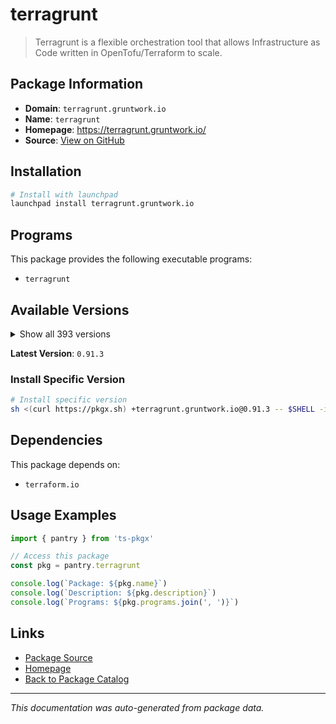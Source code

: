 # terragrunt

> Terragrunt is a flexible orchestration tool that allows Infrastructure as Code written in OpenTofu/Terraform to scale.

## Package Information

- **Domain**: `terragrunt.gruntwork.io`
- **Name**: `terragrunt`
- **Homepage**: https://terragrunt.gruntwork.io/
- **Source**: [View on GitHub](https://github.com/pkgxdev/pantry/tree/main/projects/terragrunt.gruntwork.io/package.yml)

## Installation

```bash
# Install with launchpad
launchpad install terragrunt.gruntwork.io
```

## Programs

This package provides the following executable programs:

- `terragrunt`

## Available Versions

<details>
<summary>Show all 393 versions</summary>

- `0.91.3`, `0.91.2`, `0.91.1`, `0.91.0`, `0.90.2`
- `0.90.1`, `0.90.0`, `0.89.4`, `0.89.3`, `0.89.2`
- `0.89.1`, `0.89.0`, `0.88.1`, `0.88.0`, `0.87.7`
- `0.87.6`, `0.87.5`, `0.87.4`, `0.87.3`, `0.87.2`
- `0.87.1`, `0.87.0`, `0.86.3`, `0.86.2`, `0.86.1`
- `0.86.0`, `0.85.1`, `0.85.0`, `0.84.1`, `0.84.0`
- `0.83.2`, `0.83.1`, `0.83.0`, `0.82.4`, `0.82.3`
- `0.82.2`, `0.82.1`, `0.82.0`, `0.81.10`, `0.81.9`
- `0.81.8`, `0.81.7`, `0.81.6`, `0.81.5`, `0.81.4`
- `0.81.3`, `0.81.2`, `0.81.1`, `0.81.0`, `0.80.4`
- `0.80.3`, `0.80.2`, `0.80.1`, `0.80.0`, `0.79.3`
- `0.79.2`, `0.79.1`, `0.79.0`, `0.78.4`, `0.78.3`
- `0.78.2`, `0.78.1`, `0.78.0`, `0.77.22`, `0.77.21`
- `0.77.20`, `0.77.19`, `0.77.18`, `0.77.17`, `0.77.16`
- `0.77.15`, `0.77.14`, `0.77.13`, `0.77.12`, `0.77.11`
- `0.77.10`, `0.77.9`, `0.77.8`, `0.77.7`, `0.77.6`
- `0.77.5`, `0.77.4`, `0.77.3`, `0.77.2`, `0.77.1`
- `0.77.0`, `0.76.8`, `0.76.7`, `0.76.6`, `0.76.5`
- `0.76.4`, `0.76.3`, `0.76.2`, `0.76.1`, `0.76.0`
- `0.75.10`, `0.75.9`, `0.75.8`, `0.75.7`, `0.75.6`
- `0.75.5`, `0.75.4`, `0.75.3`, `0.75.2`, `0.75.1`
- `0.75.0`, `0.74.0`, `0.73.16`, `0.73.15`, `0.73.14`
- `0.73.13`, `0.73.12`, `0.73.11`, `0.73.10`, `0.73.9`
- `0.73.8`, `0.73.7`, `0.73.6`, `0.73.5`, `0.73.4`
- `0.73.3`, `0.73.2`, `0.73.1`, `0.73.0`, `0.72.9`
- `0.72.8`, `0.72.6`, `0.72.5`, `0.72.4`, `0.72.3`
- `0.72.2`, `0.72.1`, `0.72.0`, `0.71.5`, `0.71.4`
- `0.71.3`, `0.71.2`, `0.71.1`, `0.71.0`, `0.70.4`
- `0.70.3`, `0.70.2`, `0.70.1`, `0.70.0`, `0.69.13`
- `0.69.12`, `0.69.11`, `0.69.10`, `0.69.9`, `0.69.8`
- `0.69.7`, `0.69.6`, `0.69.5`, `0.69.3`, `0.69.2`
- `0.69.1`, `0.69.0`, `0.68.17`, `0.68.16`, `0.68.15`
- `0.68.14`, `0.68.13`, `0.68.12`, `0.68.10`, `0.68.9`
- `0.68.8`, `0.68.7`, `0.68.6`, `0.68.5`, `0.68.4`
- `0.68.3`, `0.68.2`, `0.68.1`, `0.68.0`, `0.67.16`
- `0.67.15`, `0.67.14`, `0.67.13`, `0.67.12`, `0.67.11`
- `0.67.10`, `0.67.9`, `0.67.8`, `0.67.7`, `0.67.6`
- `0.67.5`, `0.67.4`, `0.67.3`, `0.67.2`, `0.67.1`
- `0.67.0`, `0.66.9`, `0.66.8`, `0.66.7`, `0.66.6`
- `0.66.5`, `0.66.4`, `0.66.3`, `0.66.2`, `0.66.1`
- `0.66.0`, `0.65.0`, `0.64.5`, `0.64.4`, `0.64.3`
- `0.64.2`, `0.64.1`, `0.64.0`, `0.63.8`, `0.63.7`
- `0.63.6`, `0.63.5`, `0.63.4`, `0.63.3`, `0.63.2`
- `0.63.1`, `0.63.0`, `0.62.3`, `0.62.2`, `0.62.1`
- `0.62.0`, `0.61.1`, `0.61.0`, `0.60.1`, `0.60.0`
- `0.59.7`, `0.59.6`, `0.59.5`, `0.59.4`, `0.59.3`
- `0.59.2`, `0.59.1`, `0.59.0`, `0.58.16`, `0.58.15`
- `0.58.14`, `0.58.13`, `0.58.12`, `0.58.11`, `0.58.10`
- `0.58.9`, `0.58.8`, `0.58.7`, `0.58.6`, `0.58.5`
- `0.58.4`, `0.58.3`, `0.58.2`, `0.58.1`, `0.58.0`
- `0.57.13`, `0.57.12`, `0.57.11`, `0.57.10`, `0.57.9`
- `0.57.8`, `0.57.7`, `0.57.6`, `0.57.5`, `0.57.4`
- `0.57.3`, `0.57.2`, `0.57.1`, `0.57.0`, `0.56.5`
- `0.56.4`, `0.56.3`, `0.56.2`, `0.56.1`, `0.56.0`
- `0.55.21`, `0.55.20`, `0.55.19`, `0.55.18`, `0.55.17`
- `0.55.16`, `0.55.15`, `0.55.14`, `0.55.13`, `0.55.12`
- `0.55.11`, `0.55.10`, `0.55.9`, `0.55.8`, `0.55.7`
- `0.55.6`, `0.55.5`, `0.55.4`, `0.55.3`, `0.55.2`
- `0.55.1`, `0.55.0`, `0.54.22`, `0.54.21`, `0.54.20`
- `0.54.19`, `0.54.18`, `0.54.17`, `0.54.16`, `0.54.15`
- `0.54.14`, `0.54.13`, `0.54.12`, `0.54.11`, `0.54.10`
- `0.54.9`, `0.54.8`, `0.54.7`, `0.54.6`, `0.54.5`
- `0.54.4`, `0.54.3`, `0.54.2`, `0.54.1`, `0.54.0`
- `0.53.8`, `0.53.7`, `0.53.6`, `0.53.5`, `0.53.4`
- `0.53.3`, `0.53.2`, `0.53.1`, `0.53.0`, `0.52.7`
- `0.52.6`, `0.52.5`, `0.52.4`, `0.52.3`, `0.52.2`
- `0.52.1`, `0.52.0`, `0.51.9`, `0.51.8`, `0.51.7`
- `0.51.6`, `0.51.5`, `0.51.4`, `0.51.3`, `0.51.2`
- `0.51.1`, `0.51.0`, `0.50.17`, `0.50.16`, `0.50.15`
- `0.50.14`, `0.50.13`, `0.50.12`, `0.50.11`, `0.50.10`
- `0.50.9`, `0.50.8`, `0.50.7`, `0.50.6`, `0.50.5`
- `0.50.4`, `0.50.3`, `0.50.2`, `0.50.1`, `0.50.0`
- `0.49.1`, `0.49.0`, `0.48.6`, `0.48.5`, `0.48.4`
- `0.48.3`, `0.48.2`, `0.48.1`, `0.48.0`, `0.47.0`
- `0.46.3`, `0.46.2`, `0.46.1`, `0.46.0`, `0.45.18`
- `0.45.17`, `0.45.16`, `0.45.15`, `0.45.14`, `0.45.13`
- `0.45.12`, `0.45.11`, `0.45.10`, `0.45.9`, `0.45.8`
- `0.45.7`, `0.45.6`, `0.45.5`, `0.45.4`, `0.45.3`
- `0.45.2`, `0.45.1`, `0.45.0`

</details>

**Latest Version**: `0.91.3`

### Install Specific Version

```bash
# Install specific version
sh <(curl https://pkgx.sh) +terragrunt.gruntwork.io@0.91.3 -- $SHELL -i
```

## Dependencies

This package depends on:

- `terraform.io`

## Usage Examples

```typescript
import { pantry } from 'ts-pkgx'

// Access this package
const pkg = pantry.terragrunt

console.log(`Package: ${pkg.name}`)
console.log(`Description: ${pkg.description}`)
console.log(`Programs: ${pkg.programs.join(', ')}`)
```

## Links

- [Package Source](https://github.com/pkgxdev/pantry/tree/main/projects/terragrunt.gruntwork.io/package.yml)
- [Homepage](https://terragrunt.gruntwork.io/)
- [Back to Package Catalog](../../package-catalog.md)

---

*This documentation was auto-generated from package data.*
